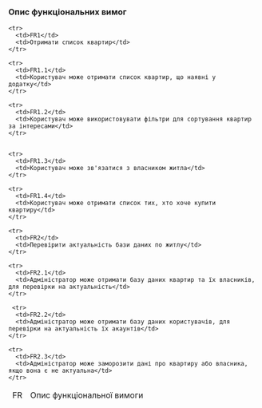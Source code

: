 ### Опис функціональних вимог

<table>
  <thead>
    <tr>
      <td>FR</td>
      <td>Опис функціональної вимоги</td>
    </tr>
  </thead>
  
    <tr>
      <td>FR1</td>
      <td>Отримати список квартир</td>
    </tr>
    
    <tr>
      <td>FR1.1</td>
      <td>Користувач може отримати список квартир, що наявні у додатку</td>
    </tr>
    
    <tr>
      <td>FR1.2</td>
      <td>Користувач може використовувати фільтри для сортування квартир за інтересами</td>
    </tr>
    
    
    <tr>
      <td>FR1.3</td>
      <td>Користувач може зв'язатися з власником житла</td>
    </tr>
    
    <tr>
      <td>FR1.4</td>
      <td>Користувач може отримати список тих, хто хоче купити квартиру</td>
    </tr>
    
    <tr>
      <td>FR2</td>
      <td>Перевірити актуальність бази даних по житлу</td>
    </tr>
    
    <tr>
      <td>FR2.1</td>
      <td>Адміністратор може отримати базу даних квартир та їх власників, для перевірки на актуальність</td>
    </tr>
    
     <tr>
      <td>FR2.2</td>
      <td>Адміністратор може отримати базу даних користувачів, для перевірки на актуальність їх акаунтів</td>
    </tr>
    
    <tr>
      <td>FR2.3</td>
      <td>Адміністратор може заморозити дані про квартиру або власника, якщо вона є не актуальна</td>
    </tr>
    
    
